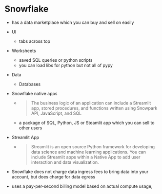 # Snowflake

-   has a data marketplace which you can buy and sell on easily

-   UI
    -   tabs across top
-   Worksheets
    -   saved SQL queries or python scripts
    -   you can load libs for python but not all of pypy
-   Data
    -   Databases
-   Snowflake native apps
    -   > The business logic of an application can include a Streamlit app, stored procedures, and functions written using Snowpark API, JavaScript, and SQL
    -   a package of SQL, Python, JS or Steamlit app which you can sell to other users
-   Streamlit App
    -   > Streamlit is an open source Python framework for developing data science and machine learning applications. You can include Streamlit apps within a Native App to add user interaction and data visualization.
- Snowflake does not charge data ingress fees to bring data into your account, but does charge for data egress
- uses a pay-per-second billing model based on actual compute usage,
